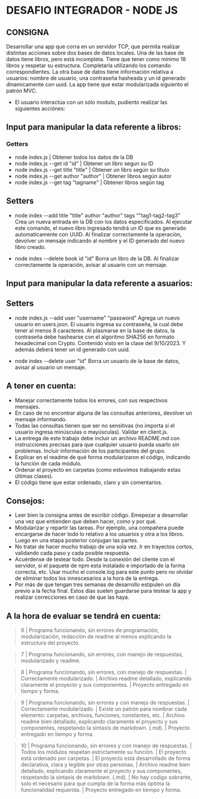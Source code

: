 # DESAFIO INTEGRADOR - NODE JS

## CONSIGNA

Desarrollar una app que corra en un servidor TCP, que permita realizar distintas acciones sobre dos bases de datos locales.
Una de las base de datos tiene libros, pero está incompleta. Tiene que tener como mínimo 18 libros y respetar su estructura. Completarla utilizando los comando correspondientes.
La otra base de datos tiene información relativa a usuarios: nombre de usuario, una contraseña hasheada y un id generado dinamicamente con uuid.
La app tiene que estar modularizada siguiento el patrón MVC.

- El usuario interactúa con un sólo modulo, pudiento realizar las siguientes acciónes:

## Input para manipular la data referente a libros:

### Getters

- node index.js | Obtener todos los datos de la DB
- node index.js --get id "id" | Obtener un libro segun su ID
- node index.js --get title "title" | Obtener un libro según su titulo
- node index.js --get author "author" | Obtener libros según autor
- node index.js --get tag "tagname" | Obtener libros según tag

## Setters

- node index --add title "title" author "author" tags ""tag1-tag2-tag3"
  Crea un nueva entrada en la DB con los datos especificados. Al ejecutar este comando, el nuevo libro ingresado tendrá un ID que es generado automaticamente con UUID. Al finalizar correctamente la operación, devolver un mensaje indicando al nombre y el ID generado del nuevo libro creado.

- node index --delete book id "id"
  Borra un libro de la DB. Al finalizar correctamente la operación, avisar al usuario con un mensaje.

## Input para manipular la data referente a asuarios:

## Setters

- node index.js --add user "username" "password"
  Agrega un nuevo usuario en users.json. El usuario ingresa su contraseña, la cual debe tener al menos 8 caracteres. Al plasmarse en la base de datos, la contraseña debe hashearse con el algoritmo SHA256 en formato hexadecimal con Crypto. Contenido visto en la clase del 9/10/2023. Y además deberá tener un id generado con uuid.

- node index --delete user "id"
  Borra un usuario de la base de datos, avisar al usuario un mensaje.

## A tener en cuenta:

- Manejar correctamente todos los errores, con sus respectivos mensajes.
- En caso de no encontrar alguna de las consultas anteriores, devolver un mensaje informando.
- Todas las consultas tienen que ser no sensitivas (no importa si el usuario ingresa minúsculas o mayúsculas). Validar en client.js.
- La entrega de este trabajo debe incluir un archivo README.md con instrucciones precisas para que cualquier usuario pueda usarlo sin problemas. Incluir información de los participantes del grupo.
- Explicar en el readme de qué forma modularizaron el código, indicando la función de cada módulo.
- Ordenar el proyecto en carpetas (como estuvimos trabajando estas últimas clases).
- El código tiene que estar ordenado, claro y sin comentarios.

## Consejos:

- Leer bien la consigna antes de escribir código. Emepezar a desarrollar una vez que entienden que deben hacer, como y por qué.
- Modularizar y repartir las tareas. Por ejemplo, una compañera puede encargarse de hacer todo lo relativo a los usuarios y otra a los libros. Luego en una etapa posterior conjugan las partes.
- No tratar de hacer mucho trabajo de una sola vez. Ir en trayectos cortos, validando cada paso y cada posible respuesta.
- Acuérdense de testear todo. Desde la conexión del cliente con el servidor, si el paquete de npm esta instalado e importado de la forma correcta, etc. Usar mucho el console.log para este punto pero no olvidar de eliminar todos los innescesarios a la hora de la entrega.
- Por más de que tengan tres semanas de desarrollo estipulen un día previo a la fecha final. Estos días suelen guardarse para testear la app y realizar correcciones en caso de que las haya.

## A la hora de evaluar se tendrá en cuenta:

> 6 | Programa funcionando, sin errores de programación, modularización, redacción de readme al menos explicando la estructura del proyecto.

> 7 | Programa funcionando, sin errores, con manejo de respuestas, modularizado y readme.

> 8 | Programa funcionando, sin errores, con manejo de respuestas.
> | Correctamente modularizado.
> | Archivo readme detallado, explicando claramente el proyecto y sus componentes.
> | Proyecto entregado en tiempo y forma.

> 9 | Programa funcionando, sin errores y con manejo de respuestas.
> | Correctamente modularizado.
> | Existe un patrón para nombrar cada elemento: carpetas, archivos, funciones, constantes, etc.
> | Archivo readme bien detallado, explicando claramente el proyecto y sus componentes, respetando la sintaxis de markdown. (.md).
> | Proyecto entregado en tiempo y forma.

> 10 | Programa funcionando, sin errores y con manejo de respuestas.
> | Todos los módulos respetan estrictamente su función.
> | El proyecto está ordenado por carpetas.
> | El proyecto está desarrollado de forma declarativa, clara y legible por otras personas.
> | Archivo readme bien detallado, explicando claramente el proyecto y sus componentes, respetando la sintaxis de markdown. (.md).
> | No hay codigo sobrante, solo el necesario para que cumpla de la forma más óptima la funcionalidad requerida.
> | Proyecto entregado en tiempo y forma.